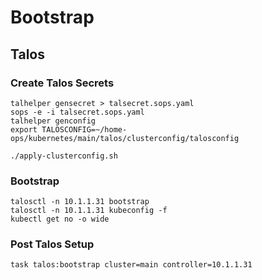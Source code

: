 # Bootstrap

## Talos

### Create Talos Secrets

```
talhelper gensecret > talsecret.sops.yaml
sops -e -i talsecret.sops.yaml
talhelper genconfig
export TALOSCONFIG=~/home-ops/kubernetes/main/talos/clusterconfig/talosconfig
```

```
./apply-clusterconfig.sh

```

### Bootstrap

```
talosctl -n 10.1.1.31 bootstrap
talosctl -n 10.1.1.31 kubeconfig -f
kubectl get no -o wide
```

### Post Talos Setup

```
task talos:bootstrap cluster=main controller=10.1.1.31

```
